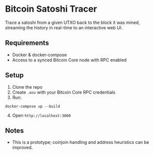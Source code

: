# Bitcoin Satoshi Tracer

Trace a satoshi from a given UTXO back to the block it was mined, streaming the history in real-time to an interactive web UI.

## Requirements
- Docker & docker-compose
- Access to a synced Bitcoin Core node with RPC enabled

## Setup
1. Clone the repo
2. Create `.env` with your Bitcoin Core RPC credentials
3. Run:
```
docker-compose up --build
```
4. Open `http://localhost:3000`

## Notes
- This is a prototype; coinjoin handling and address heuristics can be improved.